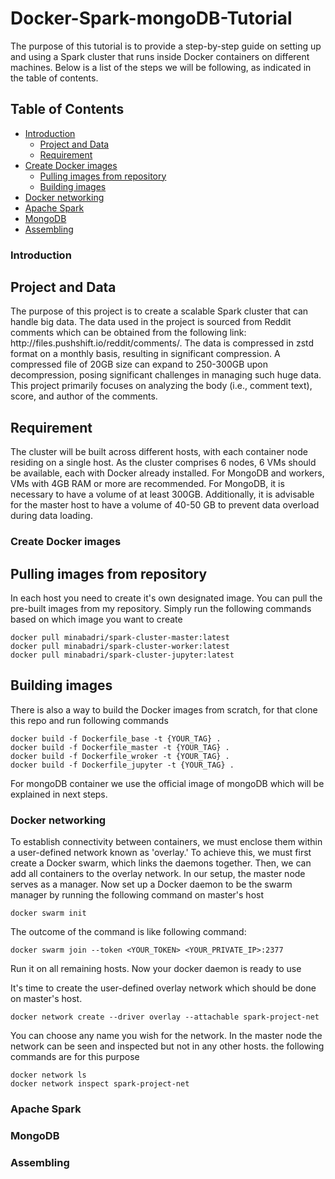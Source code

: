 # Docker-Spark-mongoDB-Tutorial
The purpose of this tutorial is to provide a step-by-step guide on setting up and using a Spark cluster that runs inside Docker containers on different machines.
Below is a list of the steps we will be following, as indicated in the table of contents.

## Table of Contents
- [Introduction](#introduction)
  - [Project and Data](#ProjectandData)
  - [Requirement](#Requirement)
- [Create Docker images](#create-docker-images)
  - [Pulling images from repository](#Pulling-images-from-repository)
  - [Building images](#Building-images)
- [Docker networking](#docker-networking)
- [Apache Spark](#Apache-Spark)
- [MongoDB](#Mongodb)
- [Assembling](#assembling)

### Introduction
<h2 id="ProjectandData">Project and Data</h2>
<p>The purpose of this project is to create a scalable Spark cluster that can handle big data. The data used in the project is sourced from Reddit comments which can be obtained from the following link: http://files.pushshift.io/reddit/comments/. The data is compressed in zstd format on a monthly basis, resulting in significant compression. A compressed file of 20GB size can expand to 250-300GB upon decompression, posing significant challenges in managing such huge data. This project primarily focuses on analyzing the body (i.e., comment text), score, and author of the comments.</p>

<h2 id="Requirement">Requirement</h2>
<p>The cluster will be built across different hosts, with each container node residing on a single host. As the cluster comprises 6 nodes, 6 VMs should be available, each with Docker already installed. For MongoDB and workers, VMs with 4GB RAM or more are recommended. For MongoDB, it is necessary to have a volume of at least 300GB. Additionally, it is advisable for the master host to have a volume of 40-50 GB to prevent data overload during data loading.</p>

### Create Docker images
<h2 id="Pulling-images-from-repository">Pulling images from repository</h2>
<p>In each host you need to create it's own designated image. You can pull the pre-built images from my repository. Simply run the following commands based on which image you want to create</p>

```docker
docker pull minabadri/spark-cluster-master:latest
docker pull minabadri/spark-cluster-worker:latest
docker pull minabadri/spark-cluster-jupyter:latest
```
<h2 id="Building-images">Building images</h2>
<p>There is also a way to build the Docker images from scratch, for that clone this repo and run following commands</p>

```docker
docker build -f Dockerfile_base -t {YOUR_TAG} .
docker build -f Dockerfile_master -t {YOUR_TAG} .
docker build -f Dockerfile_wroker -t {YOUR_TAG} .
docker build -f Dockerfile_jupyter -t {YOUR_TAG} .
```
For mongoDB container we use the official image of mongoDB which will be explained in next steps.

### Docker networking

<p>To establish connectivity between containers, we must enclose them within a user-defined network known as 'overlay.' To achieve this, we must first create a Docker swarm, which links the daemons together. Then, we can add all containers to the overlay network. In our setup, the master node serves as a manager. Now set up a Docker daemon to be the swarm manager by running the following command on master's host</p>

```docker
docker swarm init
```
<p>The outcome of the command is like following command:</p>

```docker
docker swarm join --token <YOUR_TOKEN> <YOUR_PRIVATE_IP>:2377
```
<p>Run it on all remaining hosts. Now your docker daemon is ready to use</p>
<p>It's time to create the user-defined overlay network which should be done on master's host.</p>

```docker 
docker network create --driver overlay --attachable spark-project-net 
```
<p>You can choose any name you wish for the network. In the master node the network can be seen and inspected but not in any other hosts. the following commands are for this purpose</p>

```docker
docker network ls
docker network inspect spark-project-net
```
### Apache Spark
### MongoDB
### Assembling
